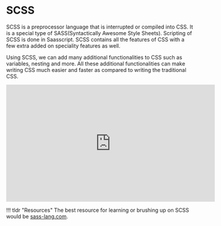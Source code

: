 # SCSS
SCSS is a preprocessor language that is interrupted or compiled into CSS. It is a special type of SASS(Syntactically Awesome Style Sheets). Scripting of SCSS is done in Saasscript. SCSS contains all the features of CSS with a few extra added on speciality features as well.

Using SCSS, we can add many additional functionalities to CSS such as variables, nesting and more. All these additional functionalities can make writing CSS much easier and faster as compared to writing the traditional CSS.

<iframe width="560" height="315" src="https://www.youtube.com/embed/roywYSEPSvc" title="Learn Sass in this Free Crash Course - Give your CSS Superpowers!" frameborder="0" allow="accelerometer; autoplay; clipboard-write; encrypted-media; gyroscope; picture-in-picture" allowfullscreen></iframe>

!!! tldr "Resources"
    The best resource for learning or brushing up on SCSS would be <a target="_blank" href="https://sass-lang.com/guide" target="_blank">sass-lang.com</a>.